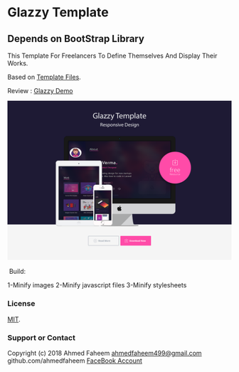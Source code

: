 # Glazzy Template
## Depends on  BootStrap Library
This Template For Freelancers To Define Themselves And Display Their Works.

Based on [Template Files](https://github.com/ahmedfaheem/Glazzy-Theme).

Review : [Glazzy Demo](https://ahmedfaheem.github.io/Glazzy-Theme/)

![Glazzy Image](https://github.com/ahmedfaheem/Glazzy-Theme/blob/master/glazzy-image.png)




 Build:

1-Minify images
2-Minify javascript files
3-Minify stylesheets

### License

[MIT](https://github.com/ahmedfaheem/Glazzy-Theme/blob/master/License).

### Support or Contact
 Copyright (c) 2018 Ahmed Faheem  [ahmedfaheem499@gmail.com](mailto:ahmedfaheem499@gmail.com)  github.com/ahmedfaheem
 [FaceBook Account](https://www.facebook.com/A7medfaheem)

